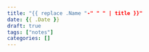 ```yaml
---
title: "{{ replace .Name "-" " " | title }}"
date: {{ .Date }}
draft: true
tags: ["notes"]
categories: []
---
```

